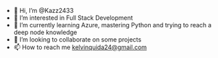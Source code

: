 - 👋 Hi, I’m @Kazz2433
- 👀 I’m interested in Full Stack Development
- 🌱 I’m currently learning Azure, mastering Python and trying to reach a deep node knowledge 
- 💞️ I’m looking to collaborate on some projects
- 📫 How to reach me kelvinquida24@gmail.com

<!---
Kazz2433/Kazz2433 is a ✨ special ✨ repository because its `README.md` (this file) appears on your GitHub profile.
You can click the Preview link to take a look at your changes.
--->
